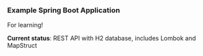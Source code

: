 ### Example Spring Boot Application

For learning!

**Current status**: REST API with H2 database, includes Lombok and MapStruct
